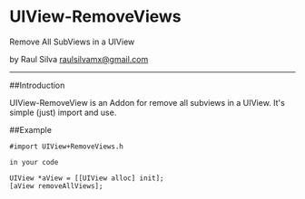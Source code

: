 # UIView-RemoveViews
Remove All SubViews in a UIView

by Raul Silva <raulsilvamx@gmail.com>

--------

##Introduction

UIView-RemoveView is an Addon for remove all subviews in a UIView. It's simple (just) import and use.

##Example

```objc
#import UIView+RemoveViews.h

in your code 

UIView *aView = [[UIView alloc] init];
[aView removeAllViews];
```
